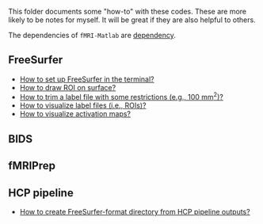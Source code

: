 This folder documents some "how-to" with these codes. These are more likely to be notes for myself. It will be great if they are also helpful to others.

The dependencies of `fMRI-Matlab` are [dependency](dependency.md).

## FreeSurfer
- [How to set up FreeSurfer in the terminal?](fs_setup.md)
- [How to draw ROI on surface?](draw_surface_roi.md)
- [How to trim a label file with some restrictions (e.g., 100 mm<sup>2</sup>)?](trim_label.md)
- [How to visualize label files (i.e., ROIs)?](visualize_label.md)
- [How to visualize activation maps?](visualize_activation.md)


## BIDS


## fMRIPrep


## HCP pipeline
- [How to create FreeSurfer-format directory from HCP pipeline outputs?](hcp2fs.md)


